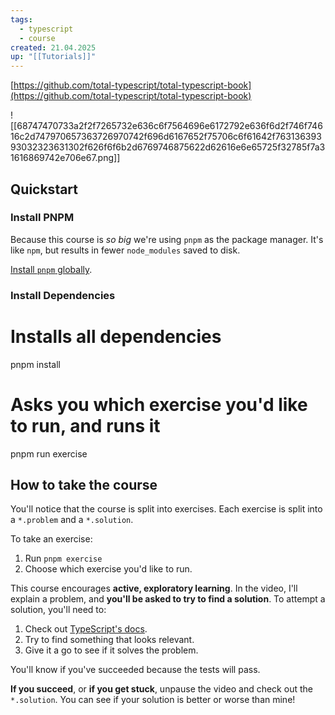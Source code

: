 ```yaml
---
tags:
  - typescript
  - course
created: 21.04.2025
up: "[[Tutorials]]"
---
```

[https://github.com/total-typescript/total-typescript-book](https://github.com/total-typescript/total-typescript-book)

![[68747470733a2f2f7265732e636c6f7564696e6172792e636f6d2f746f74616c2d747970657363726970742f696d6167652f75706c6f61642f76313639393032323631302f626f6f6b2d6769746875622d62616e6e65725f32785f7a31616869742e706e67.png]]

## Quickstart
### Install PNPM
Because this course is _so big_ we're using `pnpm` as the package manager. It's like `npm`, but results in fewer `node_modules` saved to disk.

[Install `pnpm` globally](https://pnpm.io/installation).

### Install Dependencies
# Installs all dependencies
pnpm install

# Asks you which exercise you'd like to run, and runs it
pnpm run exercise

## How to take the course
You'll notice that the course is split into exercises. Each exercise is split into a `*.problem` and a `*.solution`.

To take an exercise:

1. Run `pnpm exercise`
2. Choose which exercise you'd like to run.

This course encourages **active, exploratory learning**. In the video, I'll explain a problem, and **you'll be asked to try to find a solution**. To attempt a solution, you'll need to:

1. Check out [TypeScript's docs](https://www.typescriptlang.org/docs/handbook/intro.html).
2. Try to find something that looks relevant.
3. Give it a go to see if it solves the problem.

You'll know if you've succeeded because the tests will pass.

**If you succeed**, or **if you get stuck**, unpause the video and check out the `*.solution`. You can see if your solution is better or worse than mine!